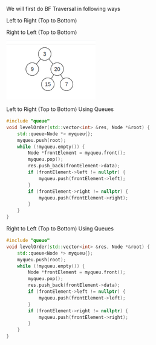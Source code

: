 


We will first do BF Traversal in following ways

Left to Right (Top to Bottom)

Right to Left (Top to Bottom)



![amar33](tree.png)

Left to Right (Top to Bottom) Using Queues






```cpp
#include "queue"
void levelOrder(std::vector<int> &res, Node *&root) {
    std::queue<Node *> myqueu{};
    myqueu.push(root);
    while (!myqueu.empty()) {
        Node *frontElement = myqueu.front();
        myqueu.pop();
        res.push_back(frontElement->data);
        if (frontElement->left != nullptr) {
            myqueu.push(frontElement->left);
        }
        if (frontElement->right != nullptr) {
            myqueu.push(frontElement->right);
        }
    }
}
```


Right to Left (Top to Bottom) Using Queues






```cpp
#include "queue"
void levelOrder(std::vector<int> &res, Node *&root) {
    std::queue<Node *> myqueu{};
    myqueu.push(root);
    while (!myqueu.empty()) {
        Node *frontElement = myqueu.front();
        myqueu.pop();
        res.push_back(frontElement->data);
        if (frontElement->left != nullptr) {
            myqueu.push(frontElement->left);
        }
        if (frontElement->right != nullptr) {
            myqueu.push(frontElement->right);
        }
    }
}
```